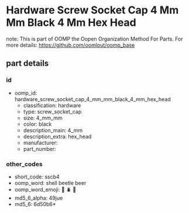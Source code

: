 # Hardware Screw Socket Cap 4 Mm Mm Black 4 Mm Hex Head  

note: This is part of OOMP the Oopen Organization Method For Parts. For more details: https://github.com/oomlout/oomp_base

##  part details





### id
* oomp_id: hardware_screw_socket_cap_4_mm_mm_black_4_mm_hex_head
  * classification: hardware
  * type: screw_socket_cap
  * size: 4_mm_mm
  * color: black
  * description_main: 4_mm
  * description_extra: hex_head
  * manufacturer: 
  * part_number: 

### other_codes
* short_code: sscb4
* oomp_word: shell beetle beer
* oomp_word_emoji: :shell: :beetle: :beer:
* md5_6_alpha: 49jue
* md5_6: 6d50b6* 